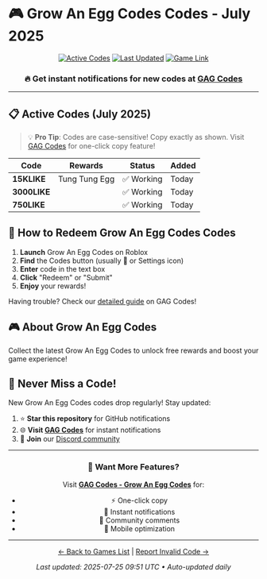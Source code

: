 # 🎮 Grow An Egg Codes Codes - July 2025

<div align="center">

[![Active Codes](https://img.shields.io/badge/Active%20Codes-3-brightgreen)](https://gagcodes.com/roblox/grow-an-egg)
[![Last Updated](https://img.shields.io/badge/Last%20Updated-Today-orange)](https://gagcodes.com/roblox/grow-an-egg)
[![Game Link](https://img.shields.io/badge/Play-Grow%20An%20Egg%20Codes-red)](https://www.roblox.com/games/)

### 🔥 **Get instant notifications for new codes at [GAG Codes](https://gagcodes.com/roblox/grow-an-egg)**

</div>

---

## 📋 Active Codes (July 2025)

> 💡 **Pro Tip**: Codes are case-sensitive! Copy exactly as shown. Visit [GAG Codes](https://gagcodes.com/roblox/grow-an-egg) for one-click copy feature!

| Code | Rewards | Status | Added |
|------|---------|--------|-------|
| **15KLIKE** | Tung Tung Egg | ✅ Working | Today |
| **3000LIKE** |  | ✅ Working | Today |
| **750LIKE** |  | ✅ Working | Today |


## 📖 How to Redeem Grow An Egg Codes Codes

1. **Launch** Grow An Egg Codes on Roblox
2. **Find** the Codes button (usually 🎁 or Settings icon)
3. **Enter** code in the text box
4. **Click** "Redeem" or "Submit"
5. **Enjoy** your rewards!

Having trouble? Check our [detailed guide](https://gagcodes.com/roblox/grow-an-egg#how-to-redeem) on GAG Codes!

## 🎮 About Grow An Egg Codes

Collect the latest Grow An Egg Codes to unlock free rewards and boost your game experience!

## 🔔 Never Miss a Code!

New Grow An Egg Codes codes drop regularly! Stay updated:

1. ⭐ **Star this repository** for GitHub notifications
2. 🌐 **Visit [GAG Codes](https://gagcodes.com/roblox/grow-an-egg)** for instant notifications
3. 💬 **Join** our [Discord community](https://gagcodes.com/discord)

---

<div align="center">

### 🚀 Want More Features?

Visit [**GAG Codes - Grow An Egg Codes**](https://gagcodes.com/roblox/grow-an-egg) for:
- ⚡ One-click copy
- 🔔 Instant notifications  
- 💬 Community comments
- 📱 Mobile optimization

---

[← Back to Games List](README.md) | [Report Invalid Code →](https://github.com/yourusername/roblox-codes-directory/issues)

*Last updated: 2025-07-25 09:51 UTC • Auto-updated daily*

</div>